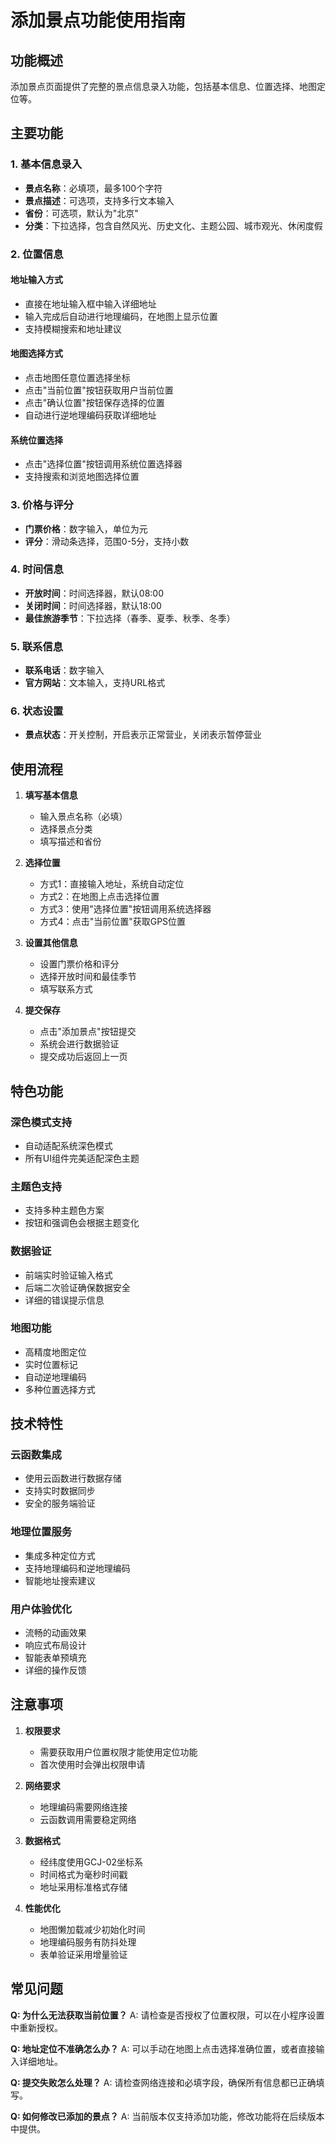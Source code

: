 # 添加景点功能使用指南

## 功能概述
添加景点页面提供了完整的景点信息录入功能，包括基本信息、位置选择、地图定位等。

## 主要功能

### 1. 基本信息录入
- **景点名称**：必填项，最多100个字符
- **景点描述**：可选项，支持多行文本输入
- **省份**：可选项，默认为"北京"
- **分类**：下拉选择，包含自然风光、历史文化、主题公园、城市观光、休闲度假

### 2. 位置信息
#### 地址输入方式
- 直接在地址输入框中输入详细地址
- 输入完成后自动进行地理编码，在地图上显示位置
- 支持模糊搜索和地址建议

#### 地图选择方式
- 点击地图任意位置选择坐标
- 点击"当前位置"按钮获取用户当前位置
- 点击"确认位置"按钮保存选择的位置
- 自动进行逆地理编码获取详细地址

#### 系统位置选择
- 点击"选择位置"按钮调用系统位置选择器
- 支持搜索和浏览地图选择位置

### 3. 价格与评分
- **门票价格**：数字输入，单位为元
- **评分**：滑动条选择，范围0-5分，支持小数

### 4. 时间信息
- **开放时间**：时间选择器，默认08:00
- **关闭时间**：时间选择器，默认18:00
- **最佳旅游季节**：下拉选择（春季、夏季、秋季、冬季）

### 5. 联系信息
- **联系电话**：数字输入
- **官方网站**：文本输入，支持URL格式

### 6. 状态设置
- **景点状态**：开关控制，开启表示正常营业，关闭表示暂停营业

## 使用流程

1. **填写基本信息**
   - 输入景点名称（必填）
   - 选择景点分类
   - 填写描述和省份

2. **选择位置**
   - 方式1：直接输入地址，系统自动定位
   - 方式2：在地图上点击选择位置
   - 方式3：使用"选择位置"按钮调用系统选择器
   - 方式4：点击"当前位置"获取GPS位置

3. **设置其他信息**
   - 设置门票价格和评分
   - 选择开放时间和最佳季节
   - 填写联系方式

4. **提交保存**
   - 点击"添加景点"按钮提交
   - 系统会进行数据验证
   - 提交成功后返回上一页

## 特色功能

### 深色模式支持
- 自动适配系统深色模式
- 所有UI组件完美适配深色主题

### 主题色支持
- 支持多种主题色方案
- 按钮和强调色会根据主题变化

### 数据验证
- 前端实时验证输入格式
- 后端二次验证确保数据安全
- 详细的错误提示信息

### 地图功能
- 高精度地图定位
- 实时位置标记
- 自动逆地理编码
- 多种位置选择方式

## 技术特性

### 云函数集成
- 使用云函数进行数据存储
- 支持实时数据同步
- 安全的服务端验证

### 地理位置服务
- 集成多种定位方式
- 支持地理编码和逆地理编码
- 智能地址搜索建议

### 用户体验优化
- 流畅的动画效果
- 响应式布局设计
- 智能表单预填充
- 详细的操作反馈

## 注意事项

1. **权限要求**
   - 需要获取用户位置权限才能使用定位功能
   - 首次使用时会弹出权限申请

2. **网络要求**
   - 地理编码需要网络连接
   - 云函数调用需要稳定网络

3. **数据格式**
   - 经纬度使用GCJ-02坐标系
   - 时间格式为毫秒时间戳
   - 地址采用标准格式存储

4. **性能优化**
   - 地图懒加载减少初始化时间
   - 地理编码服务有防抖处理
   - 表单验证采用增量验证

## 常见问题

**Q: 为什么无法获取当前位置？**
A: 请检查是否授权了位置权限，可以在小程序设置中重新授权。

**Q: 地址定位不准确怎么办？**
A: 可以手动在地图上点击选择准确位置，或者直接输入详细地址。

**Q: 提交失败怎么处理？**
A: 请检查网络连接和必填字段，确保所有信息都已正确填写。

**Q: 如何修改已添加的景点？**
A: 当前版本仅支持添加功能，修改功能将在后续版本中提供。
